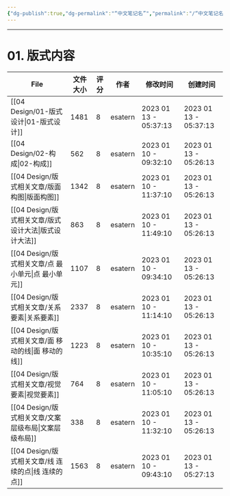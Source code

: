 ```yaml
---
{"dg-publish":true,"dg-permalink":"“中文笔记名”","permalink":"/“中文笔记名”/","title":"00 设计知识统计","tags":["汇总","设计/版式",null]}
---
```



---

# 01. 版式内容

| File                                   | 文件大小 | 评分 | 作者      | 修改时间                   | 创建时间                   |
| -------------------------------------- | ---- | -- | ------- | ---------------------- | ---------------------- |
| [[04 Design/01-版式设计\|01-版式设计]]      | 1481 | 8  | esatern | 2023 01 13 - 05:37:13  | 2023 01 13 - 05:37:13  |
| [[04 Design/02-构成\|02-构成]]          | 562  | 8  | esatern | 2023 01 10 - 09:32:10  | 2023 01 13 - 05:26:13  |
| [[04 Design/版式相关文章/版面构图\|版面构图]]     | 1342 | 8  | esatern | 2023 01 10 - 11:37:10  | 2023 01 13 - 05:26:13  |
| [[04 Design/版式相关文章/版式设计大法\|版式设计大法]] | 863  | 8  | esatern | 2023 01 10 - 11:49:10  | 2023 01 13 - 05:26:13  |
| [[04 Design/版式相关文章/点 最小单元\|点 最小单元]] | 1107 | 8  | esatern | 2023 01 10 - 09:34:10  | 2023 01 13 - 05:26:13  |
| [[04 Design/版式相关文章/关系要素\|关系要素]]     | 2337 | 8  | esatern | 2023 01 10 - 11:14:10  | 2023 01 13 - 05:26:13  |
| [[04 Design/版式相关文章/面 移动的线\|面 移动的线]] | 1223 | 8  | esatern | 2023 01 10 - 10:35:10  | 2023 01 13 - 05:26:13  |
| [[04 Design/版式相关文章/视觉要素\|视觉要素]]     | 764  | 8  | esatern | 2023 01 10 - 11:05:10  | 2023 01 13 - 05:26:13  |
| [[04 Design/版式相关文章/文案层级布局\|文案层级布局]] | 338  | 8  | esatern | 2023 01 10 - 11:32:10  | 2023 01 13 - 05:26:13  |
| [[04 Design/版式相关文章/线 连续的点\|线 连续的点]] | 1563 | 8  | esatern | 2023 01 10 - 09:43:10  | 2023 01 13 - 05:27:13  |







